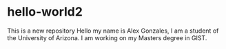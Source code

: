 # hello-world2
This is a new repository
Hello my name is Alex Gonzales, I am a student of the University of Arizona. I am working on my Masters degree in GIST.
